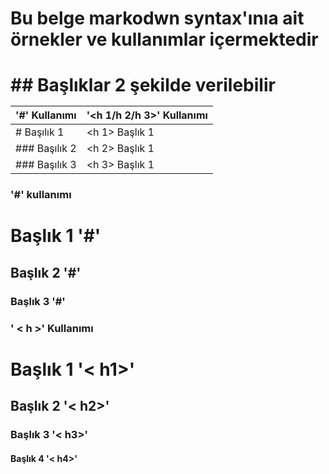 <h1>Bu belge markodwn syntax'ınıa ait örnekler ve kullanımlar içermektedir<h1>
## Başlıklar 2 şekilde verilebilir  

  
| '#' Kullanımı | '<h 1/h 2/h 3>' Kullanımı |
| ----------- | --------- |
| # Başılık 1 | <h 1> Başlık 1 |
| ### Başılık 2 | <h 2> Başlık 1 |
| ### Başılık 3 | <h 3> Başlık 1 |
  
###  '#' kullanımı  
# Başlık 1 '#'
## Başlık 2 '#'
### Başlık 3 '#'  

<h3>' < h >' Kullanımı </h3>
<h1>Başlık 1 '< h1>'</h1>
<h2>Başlık 2 '< h2>'</h2>
<h3>Başlık 3 '< h3>'</h3>
<h4>Başlık 4 '< h4>'</h4>
